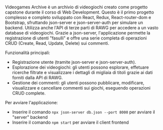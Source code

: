Videogames Archive è un archivio di videogiochi creato come progetto capstone durante il corso di Web Development. Questo è il primo progetto complesso e completo sviluppato con React, Redux, React-router-dom e Bootstrap, sfruttando json-server e json-server-auth per simulare un backend. Utilizza anche l'API di terze parti di RAWG per accedere a un vasto database di videogiochi. Grazie a json-server, l'applicazione permette la registrazione di utenti "fasulli" e offre una serie completa di operazioni CRUD (Create, Read, Update, Delete) sui commenti.

Funzionalità principali:
- Registrazione utente (tramite json-server e json-server-auth).
- Esplorazione dei videogiochi: gli utenti possono esplorare, effetuare ricerche filtrate e visualizzare i dettagli di migliaia di titoli grazie ai dati forniti dalla API di RAWG.
- Gestione dei commenti: gli utenti possono pubblicare, modificare, visualizzare e cancellare commenti sui giochi, eseguendo operazioni CRUD complete.

Per avviare l'applicazione:

- Inserire il comando `npx json-server db.json --port 8000` per avviare il "server" backend
- Inserire il comando `npm start` per avviare il client frontend
